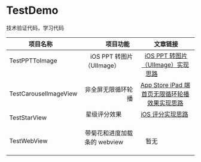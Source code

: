 # TestDemo
技术验证代码，学习代码

| 项目名称               | 项目功能             |  文章链接             |
| --------- | -----: | :----: |
| TestPPTToImage                  | iOS PPT 转图片（UIImage）                |  [iOS PPT 转图片（UIImage）实现思路](http://www.jianshu.com/p/86474af2f4c1)                  |
| TestCarouselImageView | 非全屏无限循环轮播    |    [App Store iPad 端首页无限循环轮播效果实现思路](http://www.jianshu.com/p/66f82c8f9a4b)                   |
| TestStarView | 星级评分效果                   |  [iOS 评分实现思路](http://www.jianshu.com/p/3dcde01301e0)                    |
| TestWebView                  | 带菊花和进度加载条的 webview                |  暂无                   |


